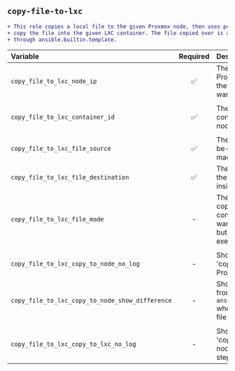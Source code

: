 
## `copy-file-to-lxc`

```diff
+ This role copies a local file to the given Proxmox node, then uses pct to
+ copy the file into the given LXC container. The file copied over is also run
+ through ansible.builtin.template.
```

Variable|Required|Description|Default
:---|:---:|:---|:---:
`copy_file_to_lxc_node_ip`| ✅ |The IPv4 address of the Proxmox node running the LXC container you want to copy a file into.|-
|||
`copy_file_to_lxc_container_id`| ✅ |The id of the LXC container on the Proxmox node.|-
|||
`copy_file_to_lxc_file_source`| ✅ |The source of the file to-be-copied on the machine running Ansible.|-
`copy_file_to_lxc_file_destination`| ✅ |The destination of where the file will be copied to inside the LXC container.|-
`copy_file_to_lxc_file_mode`| - |The mode of the file copied into the LXC container. Useful if you wanted to copy a script but don't want it to be executed at this time.|`0755`
|||
`copy_file_to_lxc_copy_to_node_no_log`| - |Shows logs from the 'copy file from host to Proxmox node' step.|`true`
`copy_file_to_lxc_copy_to_node_show_difference`| - |Shows the difference from running `ansible.builtin.template` when copying the given file to the Proxmox node.|`false`
|||
`copy_file_to_lxc_copy_to_lxc_no_log`| - |Shows logs from the 'copy file from Proxmox node into LXC container' step.|`false`
